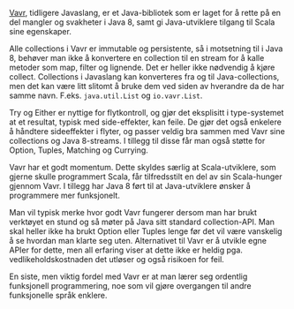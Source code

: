 [Vavr](http://www.vavr.io), tidligere Javaslang, er et Java-bibliotek som er laget for å rette på en del mangler og svakheter i Java 8, samt gi Java-utviklere tilgang til Scala sine egenskaper.
 
Alle collections i Vavr er immutable og persistente, så i motsetning til i Java 8, behøver man ikke å konvertere en collection til en stream for å kalle metoder som map, filter og lignende. Det er heller ikke nødvendig å kjøre collect. Collections i Javaslang kan konverteres fra og til Java-collections, men det kan være litt slitomt å bruke dem ved siden av hverandre da de har samme navn. F.eks. `java.util.List` og `io.vavr.List`.

Try og Either er nyttige for flytkontroll, og gjør det eksplisitt i type-systemet at et resultat, typisk med side-effekter, kan feile. De gjør det også enkelere å håndtere sideeffekter i flyter, og passer veldig bra sammen med Vavr sine collections og Java 8-streams. I tillegg til disse får man også støtte for Option, Tuples, Matching og Currying.

Vavr har et godt momentum. Dette skyldes særlig at Scala-utviklere, som gjerne skulle programmert Scala, får tilfredsstilt en del av sin Scala-hunger gjennom Vavr. I tillegg har Java 8 ført til at Java-utviklere ønsker å programmere mer funksjonelt.

Man vil typisk merke hvor godt Vavr fungerer dersom man har brukt verktøyet en stund og så møter på Java sitt standard collection-API. Man skal heller ikke ha brukt Option eller Tuples lenge før det vil være vanskelig å se hvordan man klarte seg uten. Alternativet til Vavr er å utvikle egne APIer for dette, men all erfaring viser at dette ikke er heldig pga. vedlikeholdskostnaden det utløser og også risikoen for feil. 

En siste, men viktig fordel med Vavr er at man lærer seg ordentlig funksjonell programmering, noe som vil gjøre overgangen til andre funksjonelle språk enklere.